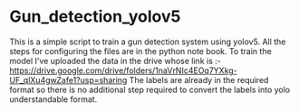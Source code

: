 # Gun_detection_yolov5

This is a simple script to train a gun detection system using yolov5. All the steps for configuring the files are in the python note book.
To train the model I've uploaded the data in the drive whose link is :- https://drive.google.com/drive/folders/1naVrNIc4EOq7YXkg-UF_qlXu4gwZafe1?usp=sharing
The labels are already in the required format so there is no additional step required to convert the labels into yolo understandable format.
